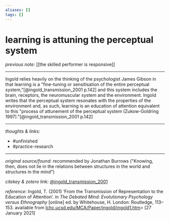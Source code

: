 ```yaml
---
aliases: []
tags: []
---
```


# learning is attuning the perceptual system

_previous note:_ [[the skilled performer is responsive]]

---

Ingold relies heavily on the thinking of the psychologist James Gibson in that learning is a "fine-tuning or sensitisation of the entire perceptual system,"[@ingold_transmission_2001 p.142] and this system includes the brain, receptors, the neuromuscular system and the environment. Ingold writes that the perceptual system resonates with the properties of the environment and, as such, learning is an education of attention equivalent to this "process of attunement of the perceptual system (Zukow-Goldring 1997)."[@ingold_transmission_2001 p.142]



---

_thoughts & links:_



- #unfinished 
- #practice-research 

---

_original source/found:_ recommended by Jonathan Burrows ("Knowing, then, does not lie in the relations between structures in the world and structures in the mind")

_citekey & zotero link:_ [@ingold_transmission_2001](zotero://select/items/1_7F7TDEXN)

_reference:_ Ingold, T. (2001) ‘From the Transmission of Representation to the Education of Attention’. in _The Debated Mind: Evolutionary Psychology versus Ethnography_ \[online\] ed. by Whitehouse, H. London: Routledge, 113–153. available from [lchc.ucsd.edu/MCA/Paper/ingold/ingold1.htm](http://lchc.ucsd.edu/MCA/Paper/ingold/ingold1.htm)> \[27 January 2021\]

